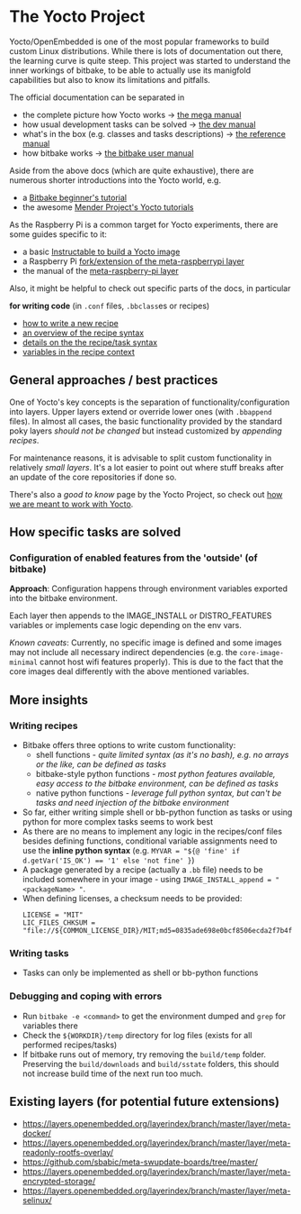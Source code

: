 # The Yocto Project

Yocto/OpenEmbedded is one of the most popular frameworks to build custom Linux distributions. 
While there is lots of documentation out there, the learning curve is quite steep. This project 
was started to understand the inner workings of bitbake, to be able to actually use its manigfold 
capabilities but also to know its limitations and pitfalls.

The official documentation can be separated in
- the complete picture how Yocto works -> [the mega manual](https://www.yoctoproject.org/docs/current/mega-manual/mega-manual.html)
- how usual development tasks can be solved -> [the dev manual](https://www.yoctoproject.org/docs/latest/dev-manual/dev-manual.html)
- what's in the box (e.g. classes and tasks descriptions) -> [the reference manual](https://www.yoctoproject.org/docs/current/ref-manual/ref-manual.html)
- how bitbake works -> [the bitbake user manual](https://www.yoctoproject.org/docs/latest/bitbake-user-manual/bitbake-user-manual.html)

Aside from the above docs (which are quite exhaustive), there are numerous shorter introductions into 
the Yocto world, e.g. 
- a [Bitbake beginner's tutorial](https://a4z.bitbucket.io/docs/BitBake/guide.html)
- the awesome [Mender Project's Yocto tutorials](https://hub.mender.io/c/tutorials/yocto-project/19)

As the Raspberry Pi is a common target for Yocto experiments, there are some guides specific to it:
- a basic [Instructable to build a Yocto image](https://www.instructables.com/id/Building-GNULinux-Distribution-for-Raspberry-Pi-Us/)
- a Raspberry Pi [fork/extension of the meta-raspberrypi layer](https://jumpnowtek.com/rpi/Raspberry-Pi-Systems-with-Yocto.html)
- the manual of the [meta-raspberry-pi layer](https://meta-raspberrypi.readthedocs.io/en/latest/readme.html)

Also, it might be helpful to check out specific parts of the docs, in particular

**for writing code** (in `.conf` files, `.bbclass`es or recipes)
- [how to write a new recipe](https://www.yoctoproject.org/docs/current/dev-manual/dev-manual.html#new-recipe-writing-a-new-recipe)
- [an overview of the recipe syntax](https://www.yoctoproject.org/docs/current/dev-manual/dev-manual.html#recipe-syntax)
- [details on the the recipe/task syntax](https://www.yoctoproject.org/docs/latest/bitbake-user-manual/bitbake-user-manual.html#bitbake-user-manual-metadata)
- [variables in the recipe context](https://www.yoctoproject.org/docs/current/ref-manual/ref-manual.html#ref-varlocality-recipe-required)


## General approaches / best practices

One of Yocto's key concepts is the separation of functionality/configuration into layers. Upper 
layers extend or override lower ones (with `.bbappend` files). In almost all cases, the basic 
functionality provided by the standard poky layers *should not be changed* but instead customized 
by *appending recipes*.

For maintenance reasons, it is advisable to split custom functionality in relatively *small layers*. 
It's a lot easier to point out where stuff breaks after an update of the core repositories if done so.

There's also a *good to know* page by the Yocto Project, so check out [how we are meant to work with Yocto](https://www.yoctoproject.org/docs/what-i-wish-id-known/).


## How specific tasks are solved

### Configuration of enabled features from the 'outside' (of bitbake)

**Approach**: Configuration happens through environment variables exported into the bitbake environment. 

Each layer then appends to the IMAGE_INSTALL or DISTRO_FEATURES variables or implements case logic 
depending on the env vars.

*Known caveats*: Currently, no specific image is defined and some images may not include all necessary 
indirect dependencies (e.g. the `core-image-minimal` cannot host wifi features properly). This is due to 
the fact that the core images deal differently with the above mentioned variables.


## More insights 

### Writing recipes

- Bitbake offers three options to write custom functionality: 
  - shell functions - *quite limited syntax (as it's no bash), e.g. no arrays or the like, can be defined as tasks*
  - bitbake-style python functions - *most python features available, easy access to the bitbake environment, can be defined as tasks*
  - native python functions - *leverage full python syntax, but can't be tasks and need injection of the bitbake environment*
- So far, either writing simple shell or bb-python function as tasks or using python for more complex 
  tasks seems to work best
- As there are no means to implement any logic in the recipes/conf files besides defining functions, conditional 
  variable assignments need to use the **inline python syntax** (e.g. `MYVAR = "${@ 'fine' if d.getVar('IS_OK') == '1' else 'not fine' }`)
- A package generated by a recipe (actually a `.bb` file) needs to be included somewhere in your image - using 
  `IMAGE_INSTALL_append = " <packageName> "`.
- When defining licenses, a checksum needs to be provided:
  ```
  LICENSE = "MIT"
  LIC_FILES_CHKSUM = "file://${COMMON_LICENSE_DIR}/MIT;md5=0835ade698e0bcf8506ecda2f7b4f302"
  ```


### Writing tasks

- Tasks can only be implemented as shell or bb-python functions


### Debugging and coping with errors

- Run `bitbake -e <command>` to get the environment dumped and `grep` for variables there
- Check the `${WORKDIR}/temp` directory for log files (exists for all performed recipes/tasks)
- If bitbake runs out of memory, try removing the `build/temp` folder. Preserving the `build/downloads` 
  and `build/sstate` folders, this should not increase build time of the next run too much.



## Existing layers (for potential future extensions)

- https://layers.openembedded.org/layerindex/branch/master/layer/meta-docker/
- https://layers.openembedded.org/layerindex/branch/master/layer/meta-readonly-rootfs-overlay/
- https://github.com/sbabic/meta-swupdate-boards/tree/master/
- https://layers.openembedded.org/layerindex/branch/master/layer/meta-encrypted-storage/
- https://layers.openembedded.org/layerindex/branch/master/layer/meta-selinux/

